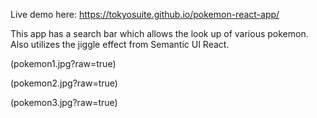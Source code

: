 Live demo here: https://tokyosuite.github.io/pokemon-react-app/

This app has a search bar which allows the look up of various pokemon. Also utilizes the jiggle effect from Semantic UI React.

(pokemon1.jpg?raw=true)

(pokemon2.jpg?raw=true)

(pokemon3.jpg?raw=true)



